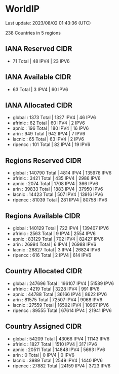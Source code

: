# WorldIP

Last update: 2023/08/02 01:43:36 (UTC)

238 Countries in 5 regions

## IANA Reserved CIDR

- 71 Total | 48 IPV4 | 23 IPV6

## IANA Available CIDR

- 63 Total | 3 IPV4 | 60 IPV6

## IANA Allocated CIDR

- global : 1373 Total | 1327 IPV4 | 46 IPV6
- afrinic : 62 Total | 60 IPV4 | 2 IPV6
- apnic : 196 Total | 180 IPV4 | 16 IPV6
- arin : 949 Total | 942 IPV4 | 7 IPV6
- lacnic : 65 Total | 63 IPV4 | 2 IPV6
- ripencc : 101 Total | 82 IPV4 | 19 IPV6

## Regions Reserved CIDR

- global : 140790 Total | 4814 IPV4 | 135976 IPV6
- afrinic : 3421 Total | 435 IPV4 | 2986 IPV6
- apnic : 2074 Total | 1708 IPV4 | 366 IPV6
- arin : 39833 Total | 1883 IPV4 | 37950 IPV6
- lacnic : 14423 Total | 507 IPV4 | 13916 IPV6
- ripencc : 81039 Total | 281 IPV4 | 80758 IPV6

## Regions Available CIDR

- global : 140129 Total | 722 IPV4 | 139407 IPV6
- afrinic : 2563 Total | 9 IPV4 | 2554 IPV6
- apnic : 83129 Total | 702 IPV4 | 82427 IPV6
- arin : 26994 Total | 6 IPV4 | 26988 IPV6
- lacnic : 26827 Total | 3 IPV4 | 26824 IPV6
- ripencc : 616 Total | 2 IPV4 | 614 IPV6

## Country Allocated CIDR

- global : 247696 Total | 196107 IPV4 | 51589 IPV6
- afrinic : 4219 Total | 3228 IPV4 | 991 IPV6
- apnic : 44788 Total | 36166 IPV4 | 8622 IPV6
- arin : 81575 Total | 72507 IPV4 | 9068 IPV6
- lacnic : 27559 Total | 16592 IPV4 | 10967 IPV6
- ripencc : 89555 Total | 67614 IPV4 | 21941 IPV6

## Country Assigned CIDR

- global : 54209 Total | 43066 IPV4 | 11143 IPV6
- afrinic : 1827 Total | 1510 IPV4 | 317 IPV6
- apnic : 20511 Total | 14848 IPV4 | 5663 IPV6
- arin : 0 Total | 0 IPV4 | 0 IPV6
- lacnic : 3989 Total | 2549 IPV4 | 1440 IPV6
- ripencc : 27882 Total | 24159 IPV4 | 3723 IPV6
